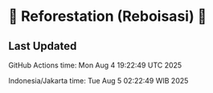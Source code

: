 
# 🌳 Reforestation (Reboisasi) 🌲

## Last Updated

GitHub Actions time: Mon Aug  4 19:22:49 UTC 2025

Indonesia/Jakarta time: Tue Aug  5 02:22:49 WIB 2025
